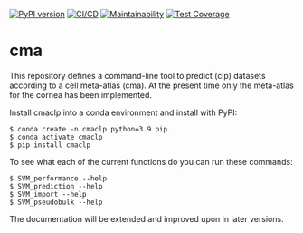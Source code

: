 [![PyPI version](https://badge.fury.io/py/cmaclp.svg)](https://badge.fury.io/py/cmaclp)
[![CI/CD](https://github.com/Arts-of-coding/cmaclp/actions/workflows/ci-cd.yml/badge.svg)](https://github.com/Arts-of-coding/cmaclp/actions/workflows/ci-cd.yml)
[![Maintainability](https://api.codeclimate.com/v1/badges/598ba117b586183c46a8/maintainability)](https://codeclimate.com/github/Arts-of-coding/cmaclp/maintainability)
[![Test Coverage](https://api.codeclimate.com/v1/badges/598ba117b586183c46a8/test_coverage)](https://codeclimate.com/github/Arts-of-coding/cmaclp/test_coverage)
# cma
This repository defines a command-line tool to predict (clp) datasets according to a cell meta-atlas (cma). At the present time only the meta-atlas for the cornea has been implemented.


Install cmaclp into a conda environment and install with PyPI:
```
$ conda create -n cmaclp python=3.9 pip
$ conda activate cmaclp
$ pip install cmaclp
```
To see what each of the current functions do you can run these commands:
```
$ SVM_performance --help
$ SVM_prediction --help
$ SVM_import --help
$ SVM_pseudobulk --help
```
The documentation will be extended and improved upon in later versions.
